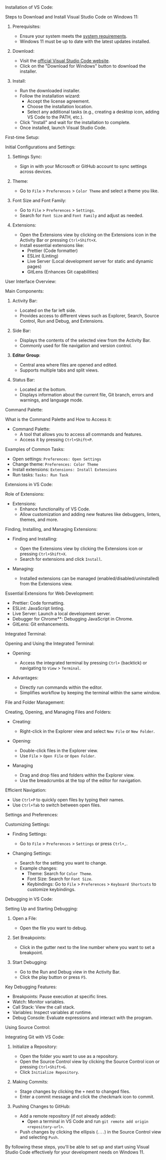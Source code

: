 Installation of VS Code:

Steps to Download and Install Visual Studio Code on Windows 11:

1. Prerequisites:
   - Ensure your system meets the [system requirements](https://code.visualstudio.com/docs/supporting/requirements).
   - Windows 11 must be up to date with the latest updates installed.

2. Download:
   - Visit the [official Visual Studio Code website](https://code.visualstudio.com/).
   - Click on the "Download for Windows" button to download the installer.

3. Install:
   - Run the downloaded installer.
   - Follow the installation wizard:
     - Accept the license agreement.
     - Choose the installation location.
     - Select any additional tasks (e.g., creating a desktop icon, adding VS Code to the PATH, etc.).
   - Click "Install" and wait for the installation to complete.
   - Once installed, launch Visual Studio Code.

 First-time Setup:

 Initial Configurations and Settings:

1. Settings Sync:
   - Sign in with your Microsoft or GitHub account to sync settings across devices.

2. Theme:
   - Go to `File` > `Preferences` > `Color Theme` and select a theme you like.

3. Font Size and Font Family:
   - Go to `File` > `Preferences` > `Settings`.
   - Search for `Font Size` and `Font Family` and adjust as needed.

4. Extensions:
   - Open the Extensions view by clicking on the Extensions icon in the Activity Bar or pressing `Ctrl+Shift+X`.
   - Install essential extensions like:
     - Prettier (Code formatter)
     - ESLint (Linting)
     - Live Server (Local development server for static and dynamic pages)
     - GitLens (Enhances Git capabilities)

User Interface Overview:

Main Components:

1. Activity Bar:
   - Located on the far left side.
   - Provides access to different views such as Explorer, Search, Source Control, Run and Debug, and Extensions.

2. Side Bar:
   - Displays the contents of the selected view from the Activity Bar.
   - Commonly used for file navigation and version control.

3. **Editor Group**:
   - Central area where files are opened and edited.
   - Supports multiple tabs and split views.

4. Status Bar:
   - Located at the bottom.
   - Displays information about the current file, Git branch, errors and warnings, and language mode.

 Command Palette:

What is the Command Palette and How to Access it:

- Command Palette:
  - A tool that allows you to access all commands and features.
  - Access it by pressing `Ctrl+Shift+P`.

 Examples of Common Tasks:

- Open settings: `Preferences: Open Settings`
- Change theme: `Preferences: Color Theme`
- Install extensions: `Extensions: Install Extensions`
- Run tasks: `Tasks: Run Task`

Extensions in VS Code:

 Role of Extensions:

- Extensions:
  - Enhance functionality of VS Code.
  - Allow customization and adding new features like debuggers, linters, themes, and more.

Finding, Installing, and Managing Extensions:

- Finding and Installing:
  - Open the Extensions view by clicking the Extensions icon or pressing `Ctrl+Shift+X`.
  - Search for extensions and click `Install`.

- Managing:
  - Installed extensions can be managed (enabled/disabled/uninstalled) from the Extensions view.

Essential Extensions for Web Development:

- Prettier: Code formatting.
- ESLint: JavaScript linting.
- Live Server: Launch a local development server.
- Debugger for Chrome**: Debugging JavaScript in Chrome.
- GitLens: Git enhancements.

 Integrated Terminal:

Opening and Using the Integrated Terminal:

- Opening:
  - Access the integrated terminal by pressing `Ctrl+` (backtick) or navigating to `View` > `Terminal`.

- Advantages:
  - Directly run commands within the editor.
  - Simplifies workflow by keeping the terminal within the same window.

 File and Folder Management:

Creating, Opening, and Managing Files and Folders:

- Creating:
  - Right-click in the Explorer view and select `New File` or `New Folder`.

- Opening:
  - Double-click files in the Explorer view.
  - Use `File` > `Open File` or `Open Folder`.

- Managing
  - Drag and drop files and folders within the Explorer view.
  - Use the breadcrumbs at the top of the editor for navigation.

Efficient Navigation:

- Use `Ctrl+P` to quickly open files by typing their names.
- Use `Ctrl+Tab` to switch between open files.

 Settings and Preferences:

Customizing Settings:

- Finding Settings:
  - Go to `File` > `Preferences` > `Settings` or press `Ctrl+,`.

- Changing Settings:
  - Search for the setting you want to change.
  - Example changes:
    - Theme: Search for `Color Theme`.
    - Font Size: Search for `Font Size`.
    - Keybindings: Go to `File` > `Preferences` > `Keyboard Shortcuts` to customize keybindings.

Debugging in VS Code:

Setting Up and Starting Debugging:

1. Open a File:
   - Open the file you want to debug.

2. Set Breakpoints:
   - Click in the gutter next to the line number where you want to set a breakpoint.

3. Start Debugging:
   - Go to the Run and Debug view in the Activity Bar.
   - Click the play button or press `F5`.

 Key Debugging Features:

- Breakpoints: Pause execution at specific lines.
- Watch: Monitor variables.
- Call Stack: View the call stack.
- Variables: Inspect variables at runtime.
- Debug Console: Evaluate expressions and interact with the program.

 Using Source Control:

 Integrating Git with VS Code:

1. Initialize a Repository:
   - Open the folder you want to use as a repository.
   - Open the Source Control view by clicking the Source Control icon or pressing `Ctrl+Shift+G`.
   - Click `Initialize Repository`.

2. Making Commits:
   - Stage changes by clicking the `+` next to changed files.
   - Enter a commit message and click the checkmark icon to commit.

3. Pushing Changes to GitHub:
   - Add a remote repository (if not already added):
     - Open a terminal in VS Code and run `git remote add origin <repository-url>`.
   - Push changes by clicking the ellipsis (`...`) in the Source Control view and selecting `Push`.

By following these steps, you'll be able to set up and start using Visual Studio Code effectively for your development needs on Windows 11.